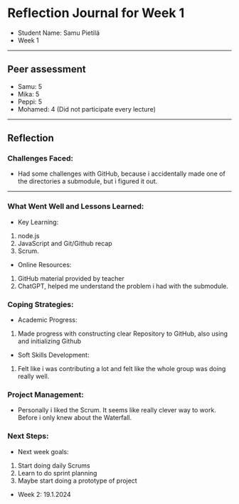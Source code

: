 # Reflection Journal for Week 1
* Student Name: Samu Pietilä
* Week 1
---
## Peer assessment
* Samu: 5
* Mika: 5
* Peppi: 5
* Mohamed: 4 (Did not participate every lecture)
---
## Reflection
### Challenges Faced:
- Had some challenges with GitHub, because i accidentally made one of the directories a submodule, but i figured it out.
---
### What Went Well and Lessons Learned:
* Key Learning: 
1. node.js
2. JavaScript and Git/Github recap
3. Scrum.
* Online Resources:
1. GitHub material provided by teacher
2. ChatGPT, helped me understand the problem i had with the submodule.
### Coping Strategies:
* Academic Progress: 
1. Made progress with constructing clear Repository to GitHub, also using and initializing Github
* Soft Skills Development:
1.  Felt like i was contributing a lot and felt like the whole group was doing really well.
### Project Management:
- Personally i liked the Scrum. It seems like really clever way to work. Before i only knew about the Waterfall.
### Next Steps:
* Next week goals:
1. Start doing daily Scrums
2. Learn to do sprint planning
3. Maybe start doing a prototype of project
- Week 2: 19.1.2024